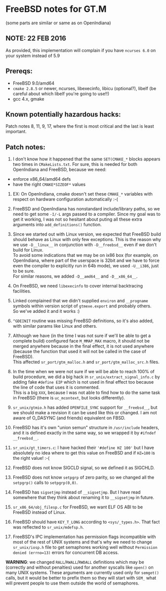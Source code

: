FreeBSD notes for GT.M
======================
(some parts are similar or same as on OpenIndiana)


NOTE: 22 FEB 2016
--------

As provided, this implementation will complain if you have `ncurses 6.0` on your system instead of 5.9


Prereqs:
--------
- FreeBSD 9.0/amd64
- `cmake 2.8.5` or newer, ncurses, libexecinfo, libicu (optional?),
  libelf (be careful about which libelf you're going to use!!)
- gcc 4.x, gmake


Known potentially hazardous hacks:
----------------------------------
Patch notes 8, 11, 9, 17, where the first is most critical and the last is least important.


Patch notes:
------------
1. I don't know how it happened that the same `SET(CMAKE_*` blocks appears two times in `CMakeLists.txt`.
For sure, this is needed for both OpenIndiana and FreeBSD, because we need:
  - enforce x86_64/amd64 defs
  - have the right `CMAKE*SIZEOF*` values

  1. EX: On OpenIndiana, cmake doesn't set these `CMAKE_*` variables with respect on hardware configuration automatically :-(

2. FreeBSD and OpenIndiana has nonstandard include/library paths, so we need to get some `-I/-L` args passed to a compiler. Since my goal was to get it working, I was not so hesitant about puting all these extra arguments into `add_definitions()` function.

3. Since we started out with Linux version, we expected that FreeBSD build should behave as Linux with only few exceptions. 
This is the reason why we use `-D__linux__` in conjunction with `-D__freebsd__` even if we don't build for Linux.  
To avoid some indications that we may be on ix86 box (for example, on OpenIndiana, where part of the userspace is 32bit and we have to force even the compiler to explicitly run in 64b mode), we used `-U__i386`, just to be sure.  
For similar reasons, we added `-D__amd64__` and `-D__x86_64__`.

4. On FreeBSD, we need `libexecinfo` to cover internal backtracing facilities.

5. Linked complained that we didn't supplied `environ` and `__progname` symbols within version script of `gtmexe.export` and probably others.  
So we've added it and it works :)

6. `^GDEINIT` routine was missing FreeBSD definitions, so it's also added, with similar params like Linux and others.

7. Although we have (in the time I was not sure if we'll be able to get a complete build) configured face `M_MMAP_MAX` macro, it should not be merged anywhere because in the final effect, it is not used anywhere (because the function that used it
will not be called in the case of FreeBSD).  
This affected `sr_port/gtm_malloc.h` and `sr_port/gtm_malloc_src.h` files.

8. In the time when we were not sure if we will be able to reach 100% of build procedure, we did a big hack in `sr_unix/extract_signal_info.c` by adding fake `#define EIP` which is not used in final effect too because the line of code that uses it is commented.  
This is a big `XXX`, because I was not able to find how to do the same task in FreeBSD (there is `uc_mcontext`, but looks differently).

9. `sr_unix/gtmio.h` has added `OPENFILE_SYNC` support for `__freebsd__`,
but we should make a revision it can be used like this or changed.
I am not aware of O_DASYNC (and friends) equivalent on FBSD.

10. FreeBSD has it's own "union semun" structure in `/usr/include` headers, and it is defined exactly in the same way, so we wrapped it by `#ifndef __freebsd__`.

11. `sr_unix/gt_timers.c`: I have hacked their `'#define HZ 100'` but I have absolutely no idea where to get this value on FreeBSD and if `HZ=100` is the right value! :-(

12. FreeBSD does not know SIGCLD signal, so we defined it as SIGCHLD.

13. FreeBSD does not know `setpgrp` of zero parity, so we changed all the `setpgrp()` calls to `setpgrp(0,0)`.

14. FreeBSD has `sigsetjmp` instead of `__sigsetjmp`. But I have read somewhere that they think about renaming it to `__sigsetjmp` in future.

15. `sr_x86_64/obj_filesp.c` for FreeBSD, we want ELF OS ABI to be
FreeBSD instead of Linux.

16. FreeBSD should have `KEY_T_LONG` according to `<sys/_types.h>`.
That fact was reflected to `sr_unix/mdefsp.h`.

17. FreeBSD's IPC implementation has permission flags incompatible with most of the rest of UNIX systems and that's why we need to change `sr_unix/iosp.h` file to get semaphores working well without `Permission denied (errno=13)` errors for concurrent DB access.

**WARNING**: we changed `RALL`/`RWALL`/`RWDALL` definitions which may be (correctly and without penalties) used for another syscalls like
`open()` on many UNIX systems.
These arguments are currently used only for `semget()` calls, but it would be better to prefix them so they will start with `SEM_` what will prevent people to use them outside the world of semaphores.
